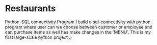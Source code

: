# Restaurants
Python-SQL connectivity Program
I build a sql-connectivity with python program where user can we choose between customer or employee and can purchase items as well has make changes in the 'MENU'. This is my first large-scale python project :)
